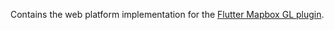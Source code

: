 Contains the web platform implementation for the [Flutter Mapbox GL plugin](https://github.com/carlosllorca/flutter-map).